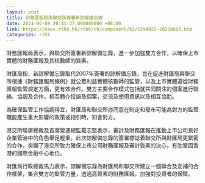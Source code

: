 ```yaml
---
layout: post
title: 財務匯報局與聯交所簽署新諒解備忘錄
date: 2021-06-08 20:41:37.000000000 +08:00
link: https://news.rthk.hk/rthk/ch/component/k2/1594922-20210608.htm
categories: rthk
---
```


財務匯報局表示，與聯交所簽署新諒解備忘錄，進一步加強雙方合作，以確保上市實體的財務匯報及其核數師的質素。

財匯局指，新諒解備忘錄取代2007年簽署的諒解備忘錄，旨在促進財匯局與聯交所根據《財務匯報局條例》就公眾利益實體核數師的監管，以及上市實體遵從財務匯報監管規定方面，更有效合作。雙方主要合作模式包括就共同關注的個案進行聯絡、協調及合作，相互轉介投訴及個案，交流及使用資訊以及相互協助。

為確保監管工作協調得宜，財匯局和聯交所亦同意在制定和發布可能為對方的監管職能產生重大影響的政策或指引時，知會對方。

港交所聯席總裁及首席營運總監戴志堅表示，審計及財務匯報在推動上市公司良好企業管治中的角色舉足輕重。此次諒解備忘錄的簽署標誌着聯交所與財匯局更緊密的合作，突顯了港交所致力確保上市公司財務匯報及審計質素的決心，有助鞏固香港的國際金融中心地位。

財匯局行政總裁馬力表示，諒解備忘錄為財匯局和聯交所建立一個聯合及互補的合作框架，集合雙方的監管力量，透過高質素的財務匯報，加強對投資者的保障。

